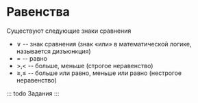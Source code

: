 # Равенства

Существуют следующие знаки сравнения

- $\vee$ -- знак сравнения (знак «или» в математической логике, называется дизъюнкция)
- $=$ -- равно
- $>, <$ -- больше, меньше (строгое неравенство)
- $\ge, \le$ -- больше или равно, меньше или равно (нестрогое неравенство)

::: todo
Задания
:::
